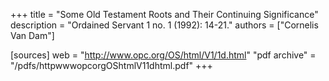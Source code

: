 +++
title = "Some Old Testament Roots and Their Continuing Significance"
description = "Ordained Servant 1 no. 1 (1992): 14-21."
authors = ["Cornelis Van Dam"]

[sources]
web = "http://www.opc.org/OS/html/V1/1d.html"
"pdf archive" = "/pdfs/httpwwwopcorgOShtmlV11dhtml.pdf"
+++
